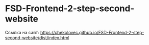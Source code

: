 # FSD-Frontend-2-step-second-website

Ссылка на сайт: https://chekolovec.github.io/FSD-Frontend-2-step-second-website/dist/index.html
